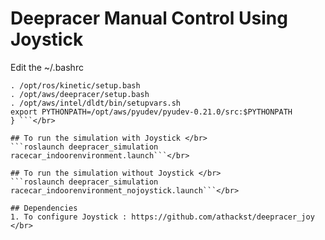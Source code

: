 # Deepracer Manual Control Using Joystick

Edit the ~/.bashrc
```startros(){
. /opt/ros/kinetic/setup.bash
. /opt/aws/deepracer/setup.bash
. /opt/aws/intel/dldt/bin/setupvars.sh
export PYTHONPATH=/opt/aws/pyudev/pyudev-0.21.0/src:$PYTHONPATH
} ```</br>

## To run the simulation with Joystick </br>
```roslaunch deepracer_simulation racecar_indoorenvironment.launch```</br>

## To run the simulation without Joystick </br>
```roslaunch deepracer_simulation racecar_indoorenvironment_nojoystick.launch```</br>

## Dependencies
1. To configure Joystick : https://github.com/athackst/deepracer_joy </br>


